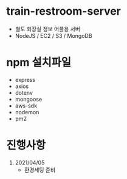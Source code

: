 # train-restroom-server
- 철도 화장실 정보 어플용 서버
- NodeJS / EC2 / S3 / MongoDB

# npm 설치파일
- express
- axios
- dotenv
- mongoose
- aws-sdk
- nodemon
- pm2

# 진행사항
1. 2021/04/05
    - 환경세팅 준비